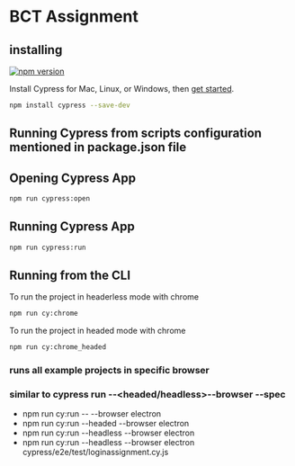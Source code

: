 # BCT Assignment  

## installing

[![npm version](https://badge.fury.io/js/cypress.svg)](https://badge.fury.io/js/cypress)

Install Cypress for Mac, Linux, or Windows, then [get started](https://on.cypress.io/install).

```bash
npm install cypress --save-dev
```

## Running Cypress from scripts configuration mentioned in package.json file 

## Opening Cypress App

```bash
npm run cypress:open
```

## Running Cypress App

```bash
npm run cypress:run
```

## Running from the CLI

To run the project in headerless mode with chrome
```bash
npm run cy:chrome
```

To run the project in headed mode with chrome
```bash
npm run cy:chrome_headed
```

### runs all example projects in specific browser
### similar to cypress run --<headed/headless>--browser <name> --spec <relative path test filename>
- npm run cy:run -- --browser electron
- npm run cy:run --headed --browser electron
- npm run cy:run --headless --browser electron
- npm run cy:run --headless --browser electron cypress/e2e/test/loginassignment.cy.js
